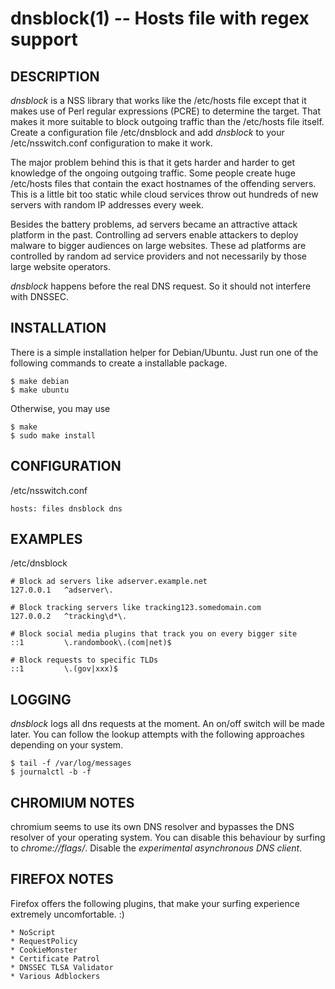 dnsblock(1) -- Hosts file with regex support
============================================

## DESCRIPTION

*dnsblock* is a NSS library that works like the /etc/hosts file except that it makes use of Perl regular expressions (PCRE) to determine the target. That makes it more suitable to block outgoing traffic than the /etc/hosts file itself. Create a configuration file /etc/dnsblock and add *dnsblock* to your /etc/nsswitch.conf configuration to make it work.

The major problem behind this is that it gets harder and harder to get knowledge of the ongoing outgoing traffic. Some people create huge /etc/hosts files that contain the exact hostnames of the offending servers. This is a little bit too static while cloud services throw out hundreds of new servers with random IP addresses every week.

Besides the battery problems, ad servers became an attractive attack platform in the past. Controlling ad servers enable attackers to deploy malware to bigger audiences on large websites. These ad platforms are controlled by random ad service providers and not necessarily by those large website operators.

*dnsblock* happens before the real DNS request. So it should not interfere with DNSSEC.

## INSTALLATION

There is a simple installation helper for Debian/Ubuntu. Just run one of the
following commands to create a installable package.

	$ make debian
	$ make ubuntu

Otherwise, you may use

	$ make
	$ sudo make install

## CONFIGURATION

/etc/nsswitch.conf

	hosts: files dnsblock dns

## EXAMPLES

/etc/dnsblock

	# Block ad servers like adserver.example.net
	127.0.0.1	^adserver\.

	# Block tracking servers like tracking123.somedomain.com
	127.0.0.2	^tracking\d*\.

	# Block social media plugins that track you on every bigger site
	::1			\.randombook\.(com|net)$

	# Block requests to specific TLDs
	::1			\.(gov|xxx)$

## LOGGING

*dnsblock* logs all dns requests at the moment. An on/off switch will be made later. You can follow the lookup attempts with the following approaches depending on your system.

	$ tail -f /var/log/messages
	$ journalctl -b -f

## CHROMIUM NOTES

chromium seems to use its own DNS resolver and bypasses the DNS resolver of your operating system. You can disable this behaviour by surfing to *chrome://flags/*. Disable the *experimental asynchronous DNS client*.

## FIREFOX NOTES

Firefox offers the following plugins, that make your surfing experience extremely uncomfortable. :)

	* NoScript
	* RequestPolicy
	* CookieMonster
	* Certificate Patrol
	* DNSSEC TLSA Validator
	* Various Adblockers
